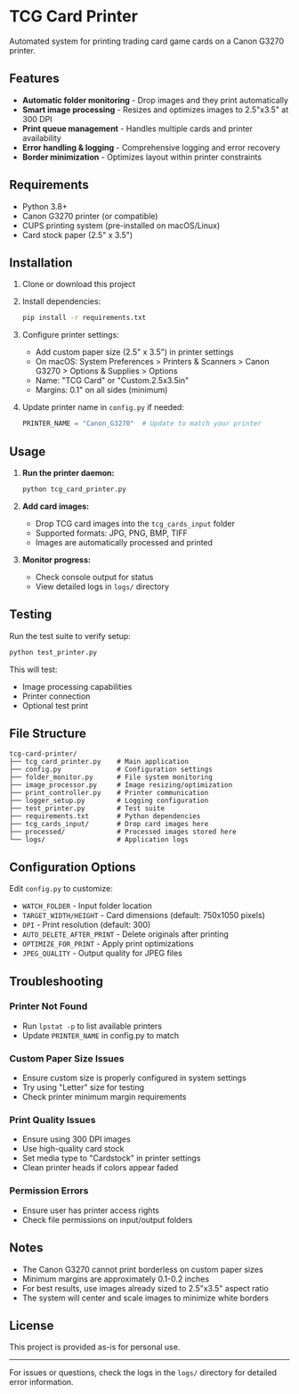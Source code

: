 # TCG Card Printer

Automated system for printing trading card game cards on a Canon G3270 printer.

## Features

- **Automatic folder monitoring** - Drop images and they print automatically
- **Smart image processing** - Resizes and optimizes images to 2.5"x3.5" at 300 DPI
- **Print queue management** - Handles multiple cards and printer availability
- **Error handling & logging** - Comprehensive logging and error recovery
- **Border minimization** - Optimizes layout within printer constraints

## Requirements

- Python 3.8+
- Canon G3270 printer (or compatible)
- CUPS printing system (pre-installed on macOS/Linux)
- Card stock paper (2.5" x 3.5")

## Installation

1. Clone or download this project
2. Install dependencies:
   ```bash
   pip install -r requirements.txt
   ```

3. Configure printer settings:
   - Add custom paper size (2.5" x 3.5") in printer settings
   - On macOS: System Preferences > Printers & Scanners > Canon G3270 > Options & Supplies > Options
   - Name: "TCG Card" or "Custom.2.5x3.5in"
   - Margins: 0.1" on all sides (minimum)

4. Update printer name in `config.py` if needed:
   ```python
   PRINTER_NAME = "Canon_G3270"  # Update to match your printer
   ```

## Usage

1. **Run the printer daemon:**
   ```bash
   python tcg_card_printer.py
   ```

2. **Add card images:**
   - Drop TCG card images into the `tcg_cards_input` folder
   - Supported formats: JPG, PNG, BMP, TIFF
   - Images are automatically processed and printed

3. **Monitor progress:**
   - Check console output for status
   - View detailed logs in `logs/` directory

## Testing

Run the test suite to verify setup:
```bash
python test_printer.py
```

This will test:
- Image processing capabilities
- Printer connection
- Optional test print

## File Structure

```
tcg-card-printer/
├── tcg_card_printer.py    # Main application
├── config.py              # Configuration settings
├── folder_monitor.py      # File system monitoring
├── image_processor.py     # Image resizing/optimization
├── print_controller.py    # Printer communication
├── logger_setup.py        # Logging configuration
├── test_printer.py        # Test suite
├── requirements.txt       # Python dependencies
├── tcg_cards_input/       # Drop card images here
├── processed/             # Processed images stored here
└── logs/                  # Application logs
```

## Configuration Options

Edit `config.py` to customize:

- `WATCH_FOLDER` - Input folder location
- `TARGET_WIDTH/HEIGHT` - Card dimensions (default: 750x1050 pixels)
- `DPI` - Print resolution (default: 300)
- `AUTO_DELETE_AFTER_PRINT` - Delete originals after printing
- `OPTIMIZE_FOR_PRINT` - Apply print optimizations
- `JPEG_QUALITY` - Output quality for JPEG files

## Troubleshooting

### Printer Not Found
- Run `lpstat -p` to list available printers
- Update `PRINTER_NAME` in config.py to match

### Custom Paper Size Issues
- Ensure custom size is properly configured in system settings
- Try using "Letter" size for testing
- Check printer minimum margin requirements

### Print Quality Issues
- Ensure using 300 DPI images
- Use high-quality card stock
- Set media type to "Cardstock" in printer settings
- Clean printer heads if colors appear faded

### Permission Errors
- Ensure user has printer access rights
- Check file permissions on input/output folders

## Notes

- The Canon G3270 cannot print borderless on custom paper sizes
- Minimum margins are approximately 0.1-0.2 inches
- For best results, use images already sized to 2.5"x3.5" aspect ratio
- The system will center and scale images to minimize white borders

## License

This project is provided as-is for personal use.

---

For issues or questions, check the logs in the `logs/` directory for detailed error information.
